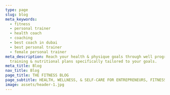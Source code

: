 ```yaml
---
type: page
slug: blog
meta_keywords:
  - fitness
  - personal trainer
  - health coach
  - coaching
  - best coach in dubai
  - best personal trainer
  - female personal trainer
meta_description: Reach your health & physique goals through well programmed
  training & nutritional plans specifically tailored to your goals.
meta_title: Blog
nav_title: Blog
page_title: THE FITNESS BLOG
page_subtitle: HEALTH, WELLNESS, & SELF-CARE FOR ENTREPRENEURS, FITNESS
image: assets/header-1.jpg
---
```

